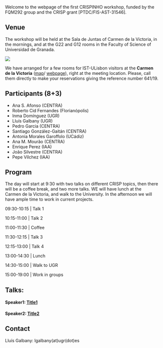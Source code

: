 Welcome to the webpage of the first CRISPINHO workshop, funded by the FQM292 group and the CRISP grant [PTDC/FIS-AST-31546]. 

## Venue

The workshop will be held at the Sala de Juntas of Carmen de la Victoria, in the mornings, and at the G22 and G12 rooms in the Faculty of Science of Universidad de Granada.

[![](https://github.com/amusing-muse/crispinho2020/raw/master/map.png)](https://www.google.com/maps/dir/Carmen+de+la+Victoria,+Cuesta+del+Chapiz,+9,+18010+Granada/Faculty+of+Sciences+of+the+UGR,+Avenida+de+Fuente+Nueva,+s%2Fn,+18071+Granada/@37.1792554,-3.6077715,15z/data=!3m1!4b1!4m14!4m13!1m5!1m1!1s0xd71fcc9ac4d670b:0x9edd116b4ac23362!2m2!1d-3.5886695!2d37.1808104!1m5!1m1!1s0xd71fcec9131a577:0x2d03f6ab4085cc8e!2m2!1d-3.6096739!2d37.179749!3e2)

We have arranged for a few rooms for IST-ULisbon visitors at the **Carmen de la Victoria** ([map](https://www.google.com/maps/place/Carmen+de+la+Victoria/@37.1792554,-3.6077715,15z/data=!4m5!3m4!1s0xd71fcc9ac4d670b:0x9edd116b4ac23362!8m2!3d37.1808104!4d-3.5886695)/ 
[webpage](http://carmendelavictoria.ugr.es/)), right at the meeting location. Please, call them directly to make your reservations giving the reference number 641/19.

## Participants (8+3)

- Ana S. Afonso (CENTRA)
- Roberto Cid Fernandes (Florianópolis)
- Inma Domínguez (UGR)
- Lluís Galbany (UGR)
- Pedro Garcia (CENTRA)
- Santiago González-Gaitán (CENTRA)
- Antonia Morales Garoffolo (UCádiz)
- Ana M. Mourão (CENTRA)
- Enrique Perez (IAA) 
- João Silvestre (CENTRA)
- Pepe Vílchez (IAA) 

## Program

The day will start at 9:30 with two talks on different CRISP topics, then there will be a coffee break, and two more talks. WE will have lunch at the Carmen de la Victoria, and walk to the University. In the afternoon we will have ample time to work in current projects.

 09:30-10:15 | Talk 1                  
 
 10:15-11:00 | Talk 2                  
 
 11:00-11:30 | Coffee                  
 
 11:30-12:15 | Talk 3                  
 
 12:15-13:00 | Talk 4                  
 
 13:00-14:30 | Lunch                   
 
 14:30-15:00 | Walk to UGR             
 
 15:00-19:00 | Work in groups          

## Talks:

#### Speaker1: [Title1](https://github.com/amusing-muse/workshop2/blob/master/talks/file.pdf)

#### Speaker2: [Title2](https://github.com/amusing-muse/workshop2/blob/master/talks/file.pdf)


## Contact

Lluís Galbany: lgalbany(at)ugr(dot)es
